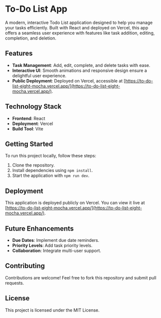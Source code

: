 # To-Do List App

A modern, interactive Todo List application designed to help you manage your tasks efficiently. Built with React and deployed on Vercel, this app offers a seamless user experience with features like task addition, editing, completion, and deletion.

## Features

- **Task Management**: Add, edit, complete, and delete tasks with ease.
- **Interactive UI**: Smooth animations and responsive design ensure a delightful user experience.
- **Public Deployment**: Deployed on Vercel, accessible at [https://to-do-list-eight-mocha.vercel.app/](https://to-do-list-eight-mocha.vercel.app/).

## Technology Stack

- **Frontend**: React
- **Deployment**: Vercel
- **Build Tool**: Vite

## Getting Started

To run this project locally, follow these steps:

1. Clone the repository.
2. Install dependencies using `npm install`.
3. Start the application with `npm run dev`.

## Deployment

This application is deployed publicly on Vercel. You can view it live at [https://to-do-list-eight-mocha.vercel.app/](https://to-do-list-eight-mocha.vercel.app/).

## Future Enhancements

- **Due Dates**: Implement due date reminders.
- **Priority Levels**: Add task priority levels.
- **Collaboration**: Integrate multi-user support.

## Contributing

Contributions are welcome! Feel free to fork this repository and submit pull requests.

## License

This project is licensed under the MIT License.
